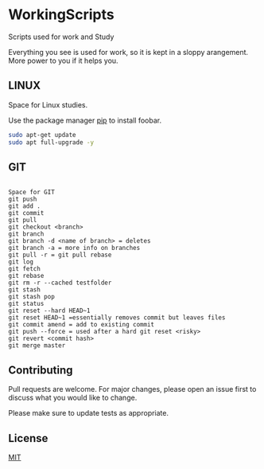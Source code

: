 # WorkingScripts

Scripts used for work and Study

Everything you see is used for work, so it is kept in a sloppy arangement. More power to you if it helps you.

## LINUX

Space for Linux studies.

Use the package manager [pip](https://pip.pypa.io/en/stable/) to install foobar.

```bash
sudo apt-get update
sudo apt full-upgrade -y

```

## GIT 

```Git

Space for GIT
git push
git add .
git commit
git pull
git checkout <branch>
git branch
git branch -d <name of branch> = deletes
git branch -a = more info on branches
git pull -r = git pull rebase
git log
git fetch
git rebase
git rm -r --cached testfolder
git stash
git stash pop
git status
git reset --hard HEAD~1
git reset HEAD~1 =essentially removes commit but leaves files
git commit amend = add to existing commit
git push --force = used after a hard git reset <risky>
git revert <commit hash>
git merge master

```

## Contributing
Pull requests are welcome. For major changes, please open an issue first to discuss what you would like to change.

Please make sure to update tests as appropriate.

## License
[MIT](https://choosealicense.com/licenses/mit/)